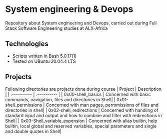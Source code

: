 # System engineering & Devops
Repository about System engineering and Devops, carried out during Full Stack Software Engineering studies at ALX-Africa

## Technologies
- Scripts written in Bash 5.0.17(1)
- Tested on UBuntu 20.04.4 LTS

## Projects
Following directories are projects done during course
| Project | Description |
| :---------- | :---------- |
| 0x00-shell_basics | Concerned with basic commands, navigation, files and directories in Shell|
| 0x01-shell_permissions | Concerned with man pages, permmissions of files and directories in shell|
| 0x02-shell_redirections | Concerned with handling of standard input and output and how to combine and filter with redirections in Shell|
| 0x03-Shell_variable_expension | Concerned with alias builtin, help builtin, local global and reserved variables, special parameters and single and double quotes in Shell|
